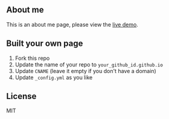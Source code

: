 ## About me

This is an about me page, please view the [live demo](http://xcatliu.com).

## Built your own page

1. Fork this repo
2. Update the name of your repo to `your_github_id.github.io`
3. Update `CNAME` (leave it empty if you don't have a domain)
4. Update `_config.yml` as you like

## License

MIT
